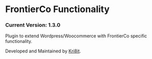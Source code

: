 # FrontierCo Functionality
### Current Version: 1.3.0

Plugin to extend Wordpress/Woocommerce with FrontierCo specific functionality.

Developed and Maintained by [Kri8it](https://kri8it.com/).

